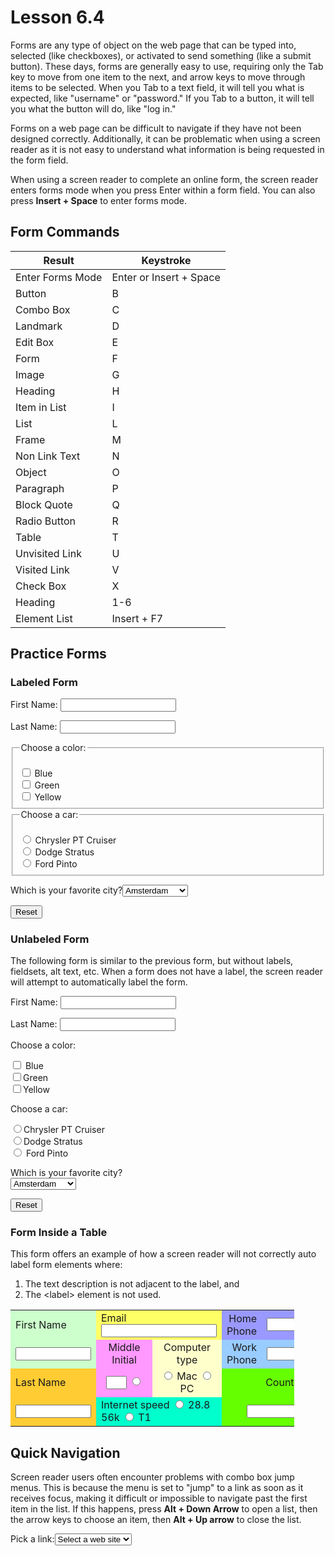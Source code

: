 # Lesson 6.4

Forms are any type of object on the web page that can be typed into,
selected (like checkboxes), or activated to send something (like a
submit button). These days, forms are generally easy to use, requiring
only the Tab key to move from one item to the next, and arrow keys to
move through items to be selected. When you Tab to a text field, it
will tell you what is expected, like "username" or "password." If you
Tab to a button, it will tell you what the button will do, like "log in."

Forms on a web page can be difficult to navigate if they have not been
designed correctly. Additionally, it can be problematic when using a
screen reader as it is not easy to understand what information is
being requested in the form field.

When using a screen reader to complete an online form, the screen reader
enters forms mode when you press Enter within a form field. You can also
press **Insert + Space** to enter forms mode.

## Form Commands

| Result           | Keystroke               |
| ---------------- | ----------------------- |
| Enter Forms Mode | Enter or Insert + Space |
| Button           | B                       |
| Combo Box        | C                       |
| Landmark         | D                       |
| Edit Box         | E                       |
| Form             | F                       |
| Image            | G                       |
| Heading          | H                       |
| Item in List     | I                       |
| List             | L                       |
| Frame            | M                       |
| Non Link Text    | N                       |
| Object           | O                       |
| Paragraph        | P                       |
| Block Quote      | Q                       |
| Radio Button     | R                       |
| Table            | T                       |
| Unvisited Link   | U                       |
| Visited Link     | V                       |
| Check Box        | X                       |
| Heading          | 1-6                     |
| Element List     | Insert + F7             |

## Practice Forms

### Labeled Form

<form id="form1" method="post" action="" name="form1">
<p><label for="textfield2">First Name:</label> <input name=
"textfield2" id="textfield2" type="text"></p>
<p><label for="label">Last Name:</label> <input name="textfield2"
id="label" type="text"></p>
<fieldset><legend>Choose a color:</legend><br>
<input id="blue" name="checkbox" value="checkbox" type="checkbox">
<label for="blue">Blue</label><br>
<input id="green" name="checkbox2" value="checkbox" type=
"checkbox"> <label for="green">Green</label><br>
<input id="yellow" name="checkbox3" value="checkbox" type=
"checkbox"> <label for="yellow">Yellow</label></fieldset>
<fieldset><legend>Choose a car:</legend><br>
<input id="pt" name="radio" value="ptcruiser" type="radio">
<label for="pt">Chrysler PT Cruiser</label><br>
<input id="stratus" name="radio" value="stratus" type="radio">
<label for="stratus">Dodge Stratus</label><br>
<input id="pinto" name="radio" value="pinto" type="radio">
<label for="pinto">Ford Pinto</label></fieldset>
<p><label for="favcity">Which is your favorite
city?</label><select id="favcity" name="select">
<option value="1">Amsterdam</option>
<option value="3">Interlaken</option>
<option value="4">Moscow</option>
<option value="5">Dresden</option>
<option value="2">New York</option>
<option value="6">Salt Lake City</option>
<option value="7">Logan</option>
<option value="8">Buenos Aires</option>
<option value="9">Asuncion</option>
<option value="10">Hong Kong</option>
<option value="11">Tokyo</option>
<option value="12">New Delhi</option>
</select></p>
<p><input name="Submit2" value="Reset" type="reset"></p>
</form>

### Unlabeled Form

<p>The following form is similar to the previous form, but without
labels, fieldsets, alt text, etc. When a form does not have a
label, the screen reader will attempt to automatically label the form.</p>
<form id="form12" method="post" action="" name="form12">
<p>First Name: <input name="textfield123" id="textfield123" type=
"text"></p>
<p>Last Name: <input name="textfield22" id="textfield22" type=
"text"></p>
<p>Choose a color:</p>
<p><input id="blue2" name="checkbox" value="checkbox" type=
"checkbox"> Blue<br>
<input id="green2" name="checkbox2" value="checkbox" type=
"checkbox">Green<br>
<input id="yellow2" name="checkbox3" value="checkbox" type=
"checkbox">Yellow</p>
<p>Choose a car:</p>
<p><input id="pt2" name="radio" value="ptcruiser2" type=
"radio">Chrysler PT Cruiser<br>
<input id="stratus2" name="radio" value="stratus2" type=
"radio">Dodge Stratus<br>
<input id="pinto2" name="radio" value="pinto2" type="radio"> Ford
Pinto</p>
<p>Which is your favorite city?<br>
<select id="favcity2" name="select">
<option value="1">Amsterdam</option>
<option value="3">Interlaken</option>
<option value="4">Moscow</option>
<option value="5">Dresden</option>
<option value="2">New York</option>
<option value="6">Salt Lake City</option>
<option value="7">Logan</option>
<option value="8">Buenos Aires</option>
<option value="9">Asuncion</option>
<option value="10">Hong Kong</option>
<option value="11">Tokyo</option>
<option value="12">New Delhi</option>
</select></p>
<p><input name="Submit22" value="Reset" type="reset"></p>
</form>

### Form Inside a Table

<p>This form offers an example of how a screen reader will not
correctly auto label form elements where:</p>
<ol>
<li>The text description is not adjacent to the label, and</li>
<li>The &lt;label&gt; element is not used.</li>
</ol>
<form id="form32" method="post" action="" name="form32">
<table style="text-align: center; width: 90%;" cellpadding="3"
cellspacing="0">
<tbody>
<tr>
<td style="background-color: #ccffcc;">
<div style="text-align: left;">First Name</div>
</td>
<td style="background-color: #ffff66;" colspan="2">
<div style="text-align: left;">Email <input name="textfield32"
type="text"></div>
</td>
<td style="background-color: #9999ff;">
<div style="text-align: right;">Home Phone</div>
</td>
<td style="background-color: #9999ff;">
<div style="text-align: left;"><input name="textfield34" size="12"
type="text"></div>
</td>
</tr>
<tr>
<td style="background-color: #ccffcc;">
<div style="text-align: left;"><input name="textfield135" size="12"
type="text"></div>
</td>
<td style="background-color: #ff99ff;">
<div style="text-align: center;">Middle Initial</div>
</td>
<td style="background-color: #ffffcc;">
<div style="text-align: center;">Computer type</div>
</td>
<td style="background-color: #99ccff;">
<div style="text-align: right;">Work Phone</div>
</td>
<td style="background-color: #99ccff;">
<div style="text-align: left;"><input name="textfield35" size="12"
type="text"></div>
</td>
</tr>
<tr>
<td style="background-color: #ffcc33;">
<div style="text-align: left;">Last Name</div>
</td>
<td style="background-color: #ff99ff;">
<div style="text-align: center;"><input name="textfield332" size=
"1" type="text"> <span style="text-align: left;"><input name=
"radiobutton244" value="radiobutton" type="radio"></span></div>
</td>
<td style="background-color: #ffffcc;">
<div style="text-align: center;"><input name="radiobutton33" value=
"radiobutton33" type="radio"> Mac <input name="radiobutton44"
value="radiobutton44" type="radio"> PC</div>
</td>
<td style="background-color: #66ff00;" colspan="2">
<div style="text-align: center;">Country</div>
</td>
</tr>
<tr>
<td style="background-color: #ffcc33;" height="28">
<div style="text-align: left;"><input name="textfield323" size="12"
type="text"></div>
</td>
<td style="background-color: #00ffcc;" colspan="2">
<div style="text-align: left;">Internet speed <input name=
"radiobutton233" value="radiobutton" type="radio"> 28.8 56k
<input name="radiobutton233" value="radiobutton" type="radio">
T1</div>
</td>
<td style="background-color: #66ff00;" colspan="2">
<div style="text-align: center;"><input name="textfield252" size=
"12" type="text"></div>
</td>
</tr>
</tbody>
</table>
</form>

## Quick Navigation

Screen reader users often encounter problems with combo box jump menus.
This is because the menu is set to "jump" to a link as soon as it
receives focus, making it difficult or impossible to navigate past the
first item in the list. If this happens, press **Alt + Down Arrow** to
open a list, then the arrow keys to choose an item, then **Alt + Up
arrow** to close the list.

<script type="text/javascript">
// <![CDATA[
function MM_jumpMenu(targ,selObj,restore){ //v3.0
                                                                                        eval(targ+".location='"+selObj.options[selObj.selectedIndex].value+"'");
                                                                                        if (restore) selObj.selectedIndex=0;
                                                                                        }
// ]]>
</script></p>
<p><label for="selectweb">Pick a link:</label><select id=
"selectweb" name="menu1" onchange="MM_jumpMenu('parent',this,1)">
<option selected="selected">Select a web site</option>
<option value="http://www.alassist.us">Alassist home</option>
<option value="http://www.w3.org/wai">WAI home</option>
<option value="http://www.google.com">Google</option>
</select></p>
<p><br></p>
